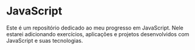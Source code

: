 # JavaScript
Este é um repositório dedicado ao meu progresso em JavaScript. Nele estarei adicionando exercícios, aplicações e projetos desenvolvidos com JavaScript e suas tecnologias.

